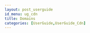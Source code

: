 ```yaml
---
layout: post_userguide
id_menu: ug_cdn
title: Domains
categories: [UserGuide,UserGuide_Cdn]
---
```

